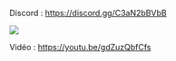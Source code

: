 Discord : https://discord.gg/C3aN2bBVbB

<img src="https://i.imgur.com/iuoYEWJ.png">

Vidéo : https://youtu.be/gdZuzQbfCfs

